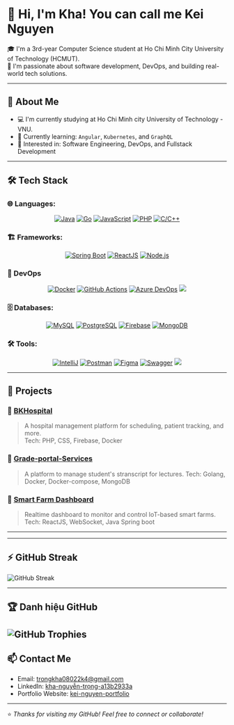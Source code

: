 # 👋 Hi, I'm Kha! You can call me Kei Nguyen

🎓 I'm a 3rd-year Computer Science student at Ho Chi Minh City University of Technology (HCMUT).  
🚀 I'm passionate about software development, DevOps, and building real-world tech solutions.

---

## 🧠 About Me

- 💻 I'm currently studying at Ho Chi Minh city University of Technology - VNU.
- 🌱 Currently learning: `Angular`, `Kubernetes`, and `GraphQL`
- 🎯 Interested in: Software Engineering, DevOps, and Fullstack Development

---

## 🛠️ Tech Stack

### 🌐 Languages:
<p align="center">
<a href=""><img src="https://img.shields.io/badge/Java-007396?style=for-the-badge&logo=java&logoColor=white" alt="Java" /></a>
<a href=""><img src="https://img.shields.io/badge/Go-00ADD8?style=for-the-badge&logo=go&logoColor=white" alt="Go" /></a>
<a href=""><img src="https://img.shields.io/badge/JavaScript-F7DF1E?style=for-the-badge&logo=javascript&logoColor=black" alt="JavaScript" /></a>
<a href=""><img src="https://img.shields.io/badge/PHP-777BB4?style=for-the-badge&logo=php&logoColor=white" alt="PHP" /></a>
<a href=""><img src="https://img.shields.io/badge/C/C++-00599C?style=for-the-badge&logo=c&logoColor=white" alt="C/C++" /></a>
</p>

### 🏗️ Frameworks:
<p align="center">
<a href=""><img src="https://img.shields.io/badge/SpringBoot-6DB33F?style=for-the-badge&logo=springboot&logoColor=white" alt="Spring Boot" /></a>
<a href=""><img src="https://img.shields.io/badge/ReactJS-61DAFB?style=for-the-badge&logo=react&logoColor=black" alt="ReactJS" /></a>
<a href=""><img src="https://img.shields.io/badge/Node.js-339933?style=for-the-badge&logo=nodedotjs&logoColor=white" alt="Node.js" /></a>
</p>

### 🚀 DevOps
<p align="center">
<a href=""><img src="https://img.shields.io/badge/Docker-2496ED?style=for-the-badge&logo=docker&logoColor=white" alt="Docker" /></a>
<a href=""><img src="https://img.shields.io/badge/GitHub_Actions-2088FF?style=for-the-badge&logo=githubactions&logoColor=white" alt="GitHub Actions" /></a>
<a href=""><img src="https://img.shields.io/badge/Azure_DevOps-0078D7?style=for-the-badge&logo=azuredevops&logoColor=white" alt="Azure DevOps" /></a>
<a href=""><img src="https://img.shields.io/badge/Docker_Compose-e10098?style=for-the-badge&logo=docker&logoColor=white" /></a>
</p>

### 🗄️ Databases:
<p align="center">
<a href=""><img src="https://img.shields.io/badge/MySQL-4479A1?style=for-the-badge&logo=mysql&logoColor=white" alt="MySQL" /></a>
<a href=""><img src="https://img.shields.io/badge/PostgreSQL-4169E1?style=for-the-badge&logo=postgresql&logoColor=white" alt="PostgreSQL" /></a>
<a href=""><img src="https://img.shields.io/badge/Firebase-FFCA28?style=for-the-badge&logo=firebase&logoColor=black" alt="Firebase" /></a>
<a href=""><img src="https://img.shields.io/badge/MongoDB-47A248?style=for-the-badge&logo=mongodb&logoColor=white" alt="MongoDB" /></a>
</p>

### 🛠️ Tools:
<p align="center">
<a href=""><img src="https://img.shields.io/badge/IntelliJ-000000?style=for-the-badge&logo=intellijidea&logoColor=white" alt="IntelliJ" /></a>
<a href=""><img src="https://img.shields.io/badge/Postman-FF6C37?style=for-the-badge&logo=postman&logoColor=white" alt="Postman" /></a>
<a href=""><img src="https://img.shields.io/badge/Figma-F24E1E?style=for-the-badge&logo=figma&logoColor=white" alt="Figma" /></a>
<a href=""><img src="https://img.shields.io/badge/Swagger-85EA2D?style=for-the-badge&logo=swagger&logoColor=black" alt="Swagger" /></a>
<a href=""><img src="https://img.shields.io/badge/Jira-0052CC?style=for-the-badge&logo=jira&logoColor=white" /></a>
</p>

---

## 📂 Projects

### 🔹 [BKHospital](https://github.com/Nguyentrongkha2k4/HospitalManagement)
> A hospital management platform for scheduling, patient tracking, and more.  
Tech: PHP, CSS, Firebase, Docker

### 🔹 [Grade-portal-Services](https://github.com/dath-241/grade-portal-be-go-2)
> A platform to manage student's stranscript for lectures.
Tech: Golang, Docker, Docker-compose, MongoDB

### 🔹 [Smart Farm Dashboard](https://github.com/Nguyentrongkha2k4/YoloFarm)
> Realtime dashboard to monitor and control IoT-based smart farms.  
Tech: ReactJS, WebSocket, Java Spring boot

---
<!--
## 📈 GitHub Stats

![Kha's GitHub stats](https://github-readme-stats.vercel.app/api?username=Nguyentrongkha2k4&show_icons=true&theme=radical)
-->
---

## ⚡ GitHub Streak  

![GitHub Streak](https://streak-stats.demolab.com/?user=nguyentrongkha2k4&theme=radical&hide_border=true) 

---
## 🏆 Danh hiệu GitHub  

![GitHub Trophies](https://github-profile-trophy.vercel.app/?username=nguyentrongkha2k4&theme=radical&no-frame=true&margin-w=15)  
---
## 📫 Contact Me

- Email: trongkha08022k4@gmail.com
- LinkedIn: [kha-nguyễn-trọng-a13b2933a](https://www.linkedin.com/in/kha-nguy%E1%BB%85n-tr%E1%BB%8Dng-a13b2933a/)
- Portfolio Website: [kei-nguyen-portfolio](https://kei-nguyen-portfolio.vercel.app/)

---

⭐️ *Thanks for visiting my GitHub! Feel free to connect or collaborate!*
